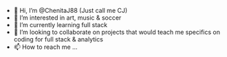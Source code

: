 - 👋 Hi, I’m @ChenitaJ88 (Just call me CJ)
- 👀 I’m interested in art, music & soccer
- 🌱 I’m currently learning full stack
- 💞️ I’m looking to collaborate on projects that would teach me specifics on coding for full stack & analytics
- 📫 How to reach me ...

<!---
Chenitaj88/Chenitaj88 is a ✨ special ✨ repository because its `README.md` (this file) appears on your GitHub profile.
You can click the Preview link to take a look at your changes.
--->
